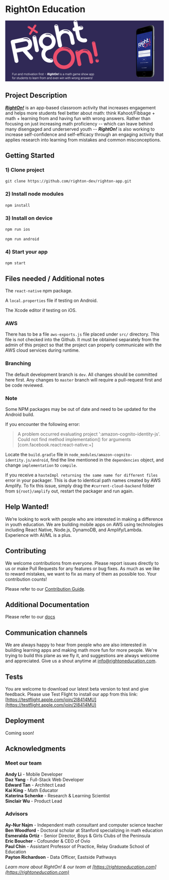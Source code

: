 # RightOn Education

[![](/assets/images/right_on_banner.png)](https://www.rightoneducation.com/)

## Project Description

[**_RightOn!_**](https://www.rightoneducation.com) is an app-based classroom activity that increases engagement and helps more students feel better about math: think Kahoot/Fibbage + math + learning from and having fun with wrong answers. Rather than focusing on just increasing math proficiency -- which can leave behind many disengaged and underserved youth -- **_RightOn!_** is also working to increase self-confidence and self-efficacy through an engaging activity that applies research into learning from mistakes and common misconceptions.

## Getting Started

### 1) Clone project

`git clone https://github.com/righton-dev/righton-app.git`

### 2) Install node modules

`npm install`

### 3) Install on device

`npm run ios`

`npm run android`

### 4) Start your app

`npm start`

## Files needed / Additional notes

The `react-native` npm package.

A `local.properties` file if testing on Android.

The Xcode editor if testing on iOS.

### AWS

There has to be a file `aws-exports.js` file placed under `src/` directory. This file is not checked into the Github. It must be obtained separately from the admin of this project so that the project can properly communicate with the AWS cloud services during runtime.

### Branching

The default development branch is `dev`. All changes should be committed here first. Any changes to `master` branch will require a pull-request first and be code reviewed.

### Note

Some NPM packages may be out of date and need to be updated for the Android build.

If you encounter the following error:

> A problem occurred evaluating project ':amazon-cognito-identity-js'.
> Could not find method implementation() for arguments [com.facebook.react:react-native:+]

Locate the `build.gradle` file in `node_modules/amazon-cognito-identity.js/android`, find the line mentioned in the `dependencies` object, and change `implementation` to `compile`.

If you receive a `hasteImpl returning the same name for different files` error in your packager. This is due to identical path names created by AWS Amplify. To fix this issue, simply drag the `#current-cloud-backend` folder from `${root}/amplify` out, restart the packager and run again.

## Help Wanted!

We’re looking to work with people who are interested in making a difference in youth education. We are building mobile apps on AWS using technologies including React Native, Node.js, DynamoDB, and Amplify/Lambda. Experience with AI/ML is a plus.

## Contributing

We welcome contributions from everyone. Please report issues directly to us or make Pull Requests for any features or bug fixes. As much as we like to reward mistakes, we want to fix as many of them as possible too. Your contribution counts!

Please refer to our [Contribution Guide](https://github.com/righton-dev/righton-app/tree/master/CONTRIBUTING.md).

## Additional Documentation

Please refer to our [docs](https://github.com/righton-dev/righton-app/tree/master/docs)

## Communication channels

We are always happy to hear from people who are also interested in building learning apps and making math more fun for more people. We're trying to build this plane as we fly it, and suggestions are always welcome and appreciated. Give us a shout anytime at info@rightoneducation.com.

## Tests

You are welcome to download our latest beta version to test and give feedback. Please use Test Flight to install our app from this link: [https://testflight.apple.com/join/2l8414MU](https://testflight.apple.com/join/2l8414MU)

## Deployment

Coming soon!

## Acknowledgments


### Meet our team

__Andy Li__ - Mobile Developer <br />
__Daz Yang__ - Full-Stack Web Developer <br />
__Edward Tan__ - Architect Lead <br />
__Kai King__ - Math Educator <br />
__Katerina Schenke__ - Research & Learning Scientist <br />
__Sinclair Wu__ - Product Lead <br />

### Advisors

__Ay-Nur Najm__ - Independent math consultant and computer science teacher <br />
__Ben Woodford__ - Doctoral scholar at Stanford specializing in math education <br />
__Esmeralda Ortiz__ - Senior Director, Boys & Girls Clubs of the Peninsula <br />
__Eric Boucher__ - Cofounder & CEO of Ovio <br />
__Paul Chin__ - Assistant Professor of Practice, Relay Graduate School of Education <br />
__Payton Richardson__ - Data Officer, Eastside Pathways <br />

*Learn more about RightOn! & our team at [https://rightoneducation.com](https://rightoneducation.com)*
